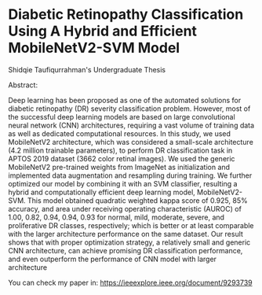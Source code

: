# Diabetic Retinopathy Classification Using A Hybrid and Efficient MobileNetV2-SVM Model
Shidqie Taufiqurrahman's Undergraduate Thesis

Abstract:

Deep learning has been proposed as one of the automated solutions for diabetic retinopathy (DR) severity classification problem. However, most of the successful deep learning models are based on large convolutional neural network (CNN) architectures, requiring a vast volume of training data as well as dedicated computational resources. In this study, we used MobileNetV2 architecture, which was considered a small-scale architecture (4.2 million trainable parameters), to perform DR classification task in APTOS 2019 dataset (3662 color retinal images). We used the generic MobileNetV2 pre-trained weights from ImageNet as initialization and implemented data augmentation and resampling during training. We further optimized our model by combining it with an SVM classifier, resulting a hybrid and computationally efficient deep learning model, MobileNetV2-SVM. This model obtained quadratic weighted kappa score of 0.925, 85% accuracy, and area under receiving operating characteristic (AUROC) of 1.00, 0.82, 0.94, 0.94, 0.93 for normal, mild, moderate, severe, and proliferative DR classes, respectively; which is better or at least comparable with the larger architecture performance on the same dataset. Our result shows that with proper optimization strategy, a relatively small and generic CNN architecture, can achieve promising DR classification performance, and even outperform the performance of CNN model with larger architecture

You can check my paper in: https://ieeexplore.ieee.org/document/9293739
